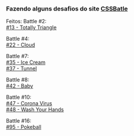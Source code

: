 ### Fazendo alguns desafios do site [CSSBatle](https://cssbattle.dev/)

Feitos:
Battle #2:</br>
  [#13 - Totally Triangle](https://codepen.io/gblcintra/pen/JjrYbzz)</br>

Battle #4:</br>
  [#22 - Cloud](https://codepen.io/gblcintra/pen/qBPdowq)</br>

Battle #7:</br>
  [#35 - Ice Cream](https://codepen.io/gblcintra/pen/QWqjEYZ)</br>
  [#37 - Tunnel](https://codepen.io/gblcintra/pen/GRMJdJG)</br>

Battle #8:</br>
  [#42 - Baby](https://codepen.io/gblcintra/pen/bGrvNMy)</br>

Battle #10:</br>
  [#47 - Corona Virus](https://codepen.io/gblcintra/pen/MWEYeLa)</br>
  [#48 - Wash Your Hands](https://codepen.io/gblcintra/pen/GRMoQLK)</br>

Battle #16:</br>
  [#95 - Pokeball](https://codepen.io/gblcintra/pen/jOGEgYb)</br>